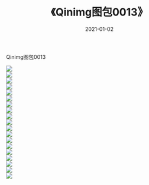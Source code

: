 ﻿---
layout: post
title:  《Qinimg图包0013》
date:   2021-01-02
img: http://imgx.orgx.ga/Qinimg图包/Qinimg图包0013/000.jpg
categories: [美女, 清纯, 唯美]
---

Qinimg图包0013

 ![](http://imgx.orgx.ga/Qinimg图包/Qinimg图包0013/001.jpg) <br>![](http://imgx.orgx.ga/Qinimg图包/Qinimg图包0013/002.jpg) <br>![](http://imgx.orgx.ga/Qinimg图包/Qinimg图包0013/003.jpg) <br>![](http://imgx.orgx.ga/Qinimg图包/Qinimg图包0013/004.jpg) <br>![](http://imgx.orgx.ga/Qinimg图包/Qinimg图包0013/005.jpg) <br>![](http://imgx.orgx.ga/Qinimg图包/Qinimg图包0013/006.jpg) <br>![](http://imgx.orgx.ga/Qinimg图包/Qinimg图包0013/007.jpg) <br>![](http://imgx.orgx.ga/Qinimg图包/Qinimg图包0013/008.jpg) <br>![](http://imgx.orgx.ga/Qinimg图包/Qinimg图包0013/009.jpg) <br>![](http://imgx.orgx.ga/Qinimg图包/Qinimg图包0013/010.jpg) <br>![](http://imgx.orgx.ga/Qinimg图包/Qinimg图包0013/011.jpg) <br>![](http://imgx.orgx.ga/Qinimg图包/Qinimg图包0013/012.jpg) <br>![](http://imgx.orgx.ga/Qinimg图包/Qinimg图包0013/013.jpg) <br>![](http://imgx.orgx.ga/Qinimg图包/Qinimg图包0013/014.jpg) <br>![](http://imgx.orgx.ga/Qinimg图包/Qinimg图包0013/015.jpg) <br>![](http://imgx.orgx.ga/Qinimg图包/Qinimg图包0013/016.jpg) <br>![](http://imgx.orgx.ga/Qinimg图包/Qinimg图包0013/017.jpg) <br>![](http://imgx.orgx.ga/Qinimg图包/Qinimg图包0013/018.jpg) <br>![](http://imgx.orgx.ga/Qinimg图包/Qinimg图包0013/019.jpg) <br>